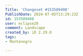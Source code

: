 ```yaml
---
Title: 'Changeset #153589408'
PublishDate: 2024-07-05T13:29:23Z
id: 153589408
user: eclipse28
comment: Landscape
created_by: iD 2.29.0
tags:
- Montenegro

---
```

